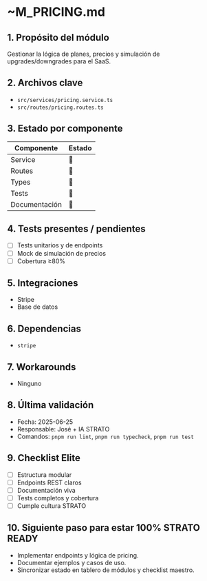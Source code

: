 # ~M_PRICING.md

## 1. Propósito del módulo
Gestionar la lógica de planes, precios y simulación de upgrades/downgrades para el SaaS.

## 2. Archivos clave
- `src/services/pricing.service.ts`
- `src/routes/pricing.routes.ts`

## 3. Estado por componente
| Componente         | Estado |
|--------------------|--------|
| Service            | 🔲     |
| Routes             | 🔲     |
| Types              | 🔲     |
| Tests              | 🔲     |
| Documentación      | 🔲     |

## 4. Tests presentes / pendientes
- [ ] Tests unitarios y de endpoints
- [ ] Mock de simulación de precios
- [ ] Cobertura ≥80%

## 5. Integraciones
- Stripe
- Base de datos

## 6. Dependencias
- `stripe`

## 7. Workarounds
- Ninguno

## 8. Última validación
- Fecha: 2025-06-25
- Responsable: José + IA STRATO
- Comandos: `pnpm run lint`, `pnpm run typecheck`, `pnpm run test`

## 9. Checklist Elite
- [ ] Estructura modular
- [ ] Endpoints REST claros
- [ ] Documentación viva
- [ ] Tests completos y cobertura
- [ ] Cumple cultura STRATO

## 10. Siguiente paso para estar 100% STRATO READY
- Implementar endpoints y lógica de pricing.
- Documentar ejemplos y casos de uso.
- Sincronizar estado en tablero de módulos y checklist maestro. 